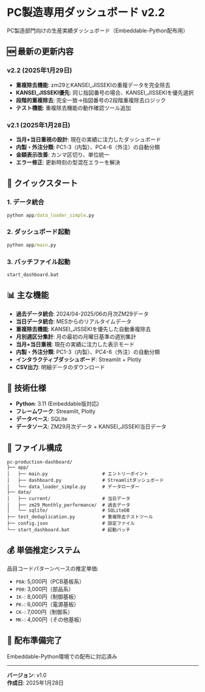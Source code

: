 # PC製造専用ダッシュボード v2.2

PC製造部門向けの生産実績ダッシュボード（Embeddable-Python配布用）

## 🆕 最新の更新内容

### v2.2 (2025年1月29日)
- **重複除去機能**: zm29とKANSEI_JISSEKIの重複データを完全除去
- **KANSEI_JISSEKI優先**: 同じ指図番号の場合、KANSEI_JISSEKIを優先選択
- **段階的重複除去**: 完全一致→指図番号の2段階重複除去ロジック
- **テスト機能**: 重複除去機能の動作確認ツール追加

### v2.1 (2025年1月28日)
- **当月+当日重視の設計**: 現在の実績に注力したダッシュボード
- **内製・外注分類**: PC1-3（内製）、PC4-6（外注）の自動分類
- **金額表示改善**: カンマ区切り、単位統一
- **エラー修正**: 更新時刻の型混在エラーを解決

## 🚀 クイックスタート

### 1. データ統合
```cmd
python app/data_loader_simple.py
```

### 2. ダッシュボード起動
```cmd
python app/main.py
```

### 3. バッチファイル起動
```cmd
start_dashboard.bat
```

## 📊 主な機能

- **過去データ統合**: 2024/04-2025/06の月次ZM29データ
- **当日データ統合**: MESからのリアルタイムデータ
- **重複除去機能**: KANSEI_JISSEKIを優先した自動重複除去
- **月別週区分集計**: 月の最初の月曜日基準の週別集計
- **当月+当日重視**: 現在の実績に注力した表示モード
- **内製・外注分類**: PC1-3（内製）、PC4-6（外注）の自動分類
- **インタラクティブダッシュボード**: Streamlit + Plotly
- **CSV出力**: 明細データのダウンロード

## 🔧 技術仕様

- **Python**: 3.11 (Embeddable版対応)
- **フレームワーク**: Streamlit, Plotly
- **データベース**: SQLite
- **データソース**: ZM29月次データ + KANSEI_JISSEKI当日データ

## 📁 ファイル構成

```
pc-production-dashboard/
├── app/
│   ├── main.py                    # エントリーポイント
│   ├── dashboard.py               # Streamlitダッシュボード
│   └── data_loader_simple.py      # データローダー
├── data/
│   ├── current/                   # 当日データ
│   ├── zm29_Monthly_performance/  # 過去データ
│   └── sqlite/                    # SQLiteDB
├── test_deduplication.py          # 重複除去テストツール
├── config.json                    # 設定ファイル
└── start_dashboard.bat            # 起動バッチ
```

## 💰 単価推定システム

品目コードパターンベースの推定単価:
- `P0A`: 5,000円（PCB基板系）
- `P00`: 3,000円（部品系）
- `IK-`: 8,000円（制御基板）
- `PK-`: 6,000円（電源基板）
- `CK-`: 7,000円（制御系）
- `MK-`: 4,000円（その他基板）

## 🎯 配布準備完了

Embeddable-Python環境での配布に対応済み

---

**バージョン**: v1.0  
**作成日**: 2025年1月28日